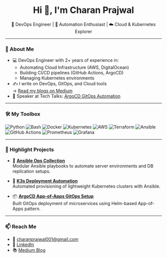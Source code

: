 <h1 align="center">Hi 👋, I'm Charan Prajwal</h1>

<p align="center">
🚀 DevOps Engineer | 🔧 Automation Enthusiast | ☁️ Cloud & Kubernetes Explorer
</p>

---

### 🌟 About Me

- 💻 DevOps Engineer with 2+ years of experience in:
  - Automating Cloud Infrastructure (AWS, DigitalOcean)
  - Building CI/CD pipelines (GitHub Actions, ArgoCD)
  - Managing Kubernetes environments
- ✍️ I write on DevOps, GitOps, and Cloud tools  
  → [Read my blogs on Medium](https://charanprajwal.medium.com/)
- 🎤 Speaker at Tech Talks: [ArgoCD GitOps Automation](https://youtu.be/qfa3comzEXU?si=ttDNbBkgGoiHXxuF)

---

### 🛠️ My Toolbox

![Python](https://img.shields.io/badge/-Python-05122A?style=flat&logo=python)
![Bash](https://img.shields.io/badge/-Bash-05122A?style=flat&logo=gnubash)
![Docker](https://img.shields.io/badge/-Docker-05122A?style=flat&logo=docker)
![Kubernetes](https://img.shields.io/badge/-Kubernetes-05122A?style=flat&logo=kubernetes)
![AWS](https://img.shields.io/badge/-AWS-05122A?style=flat&logo=amazonaws)
![Terraform](https://img.shields.io/badge/-Terraform-05122A?style=flat&logo=terraform)
![Ansible](https://img.shields.io/badge/-Ansible-05122A?style=flat&logo=ansible)
![GitHub Actions](https://img.shields.io/badge/-GitHub%20Actions-05122A?style=flat&logo=githubactions)
![Prometheus](https://img.shields.io/badge/-Prometheus-05122A?style=flat&logo=prometheus)
![Grafana](https://img.shields.io/badge/-Grafana-05122A?style=flat&logo=grafana)

---

### 📌 Highlight Projects

- 🔧 **[Ansible Ops Collection](https://github.com/CHARANPRAJWAL/ansible-ops-collection)**  
  Modular Ansible playbooks to automate server environments and DB replication setups.

- 🎯 **[K3s Deployment Automation](https://github.com/CHARANPRAJWAL/k3s-deployment-automation)**  
  Automated provisioning of lightweight Kubernetes clusters with Ansible.

- 📦 **[ArgoCD App-of-Apps GitOps Setup](https://github.com/CHARANPRAJWAL/example-voting-app-argocd-k8s)**  
  Built GitOps deployment of microservices using Helm-based App-of-Apps pattern.

---

### 📫 Reach Me

- 📧 charanprajwal001@gmail.com
- 💼 [LinkedIn](https://linkedin.com/in/charan-prajwal001)
- 📚 [Medium Blog](https://charanprajwal.medium.com/)
